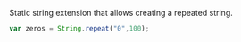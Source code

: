 ﻿Static string extension that allows creating a repeated string.

```javascript
var zeros = String.repeat("0",100);
```